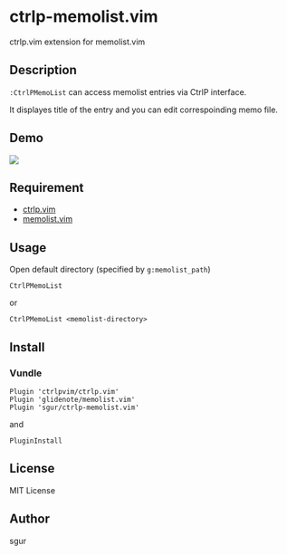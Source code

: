 ctrlp-memolist.vim
==================

ctrlp.vim extension for memolist.vim

Description
-----------

`:CtrlPMemoList` can access memolist entries via CtrlP interface.

It displayes title of the entry and you can edit correspoinding memo file.

Demo
----

![](https://dl.dropboxusercontent.com/u/175488/Screenshots/github.com/ctrlp-memolist.vim/CtrlPMemoListDemo.gif)

Requirement
-----------

- [ctrlp.vim](https://github.com/ctrlpvim/ctrlp.vim)
- [memolist.vim](https://github.com/glidenote/memolist.vim)

Usage
-----

Open default directory (specified by `g:memolist_path`)
```vim
CtrlPMemoList
```
or
```vim
CtrlPMemoList <memolist-directory>
```

Install
-------

### Vundle

```vim
Plugin 'ctrlpvim/ctrlp.vim'
Plugin 'glidenote/memolist.vim'
Plugin 'sgur/ctrlp-memolist.vim'
```
and
```vim
PluginInstall
```

License
-------

MIT License

Author
------

sgur

